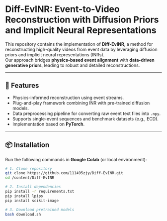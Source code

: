 # Diff-EvINR: Event-to-Video Reconstruction with Diffusion Priors and Implicit Neural Representations

This repository contains the implementation of **Diff-EvINR**, a method for reconstructing high-quality videos from event data by leveraging diffusion priors and implicit neural representations (INRs).  
Our approach bridges **physics-based event alignment** with **data-driven generative priors**, leading to robust and detailed reconstructions.

---

## 🚀 Features
- Physics-informed reconstruction using event streams.
- Plug-and-play framework combining INR with pre-trained diffusion models.
- Data preprocessing pipeline for converting raw event text files into `.npy`.
- Supports single-event sequences and benchmark datasets (e.g., ECD).
- Implementation based on **PyTorch**.

---

## 📦 Installation

Run the following commands in **Google Colab** (or local environment):

```bash
# 1. Clone repository
git clone https://github.com/111495zjy/Diff-EvINR.git
cd /content/Diff-EvINR

# 2. Install dependencies
pip install -r requirements.txt
pip install lpips
pip install scikit-image

# 3. Download pretrained models
bash download.sh
